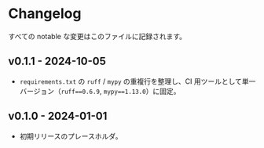 # Changelog

すべての notable な変更はこのファイルに記録されます。

## v0.1.1 - 2024-10-05

- `requirements.txt` の `ruff` / `mypy` の重複行を整理し、CI 用ツールとして単一バージョン（`ruff==0.6.9`, `mypy==1.13.0`）に固定。

## v0.1.0 - 2024-01-01

- 初期リリースのプレースホルダ。
